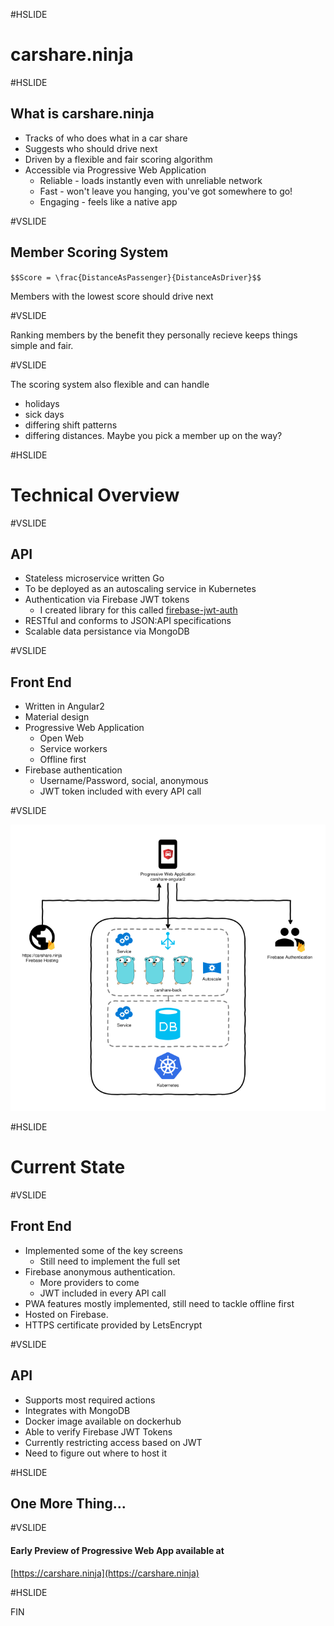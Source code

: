 #HSLIDE

# carshare.ninja

#HSLIDE

## What is carshare.ninja

- Tracks of who does what in a car share <!-- .element: class="fragment" data-fragment-index="1" -->
- Suggests who should drive next <!-- .element: class="fragment" data-fragment-index="2" -->
- Driven by a flexible and fair scoring algorithm <!-- .element: class="fragment" data-fragment-index="3" -->
- Accessible via Progressive Web Application <!-- .element: class="fragment" data-fragment-index="4" -->
  - Reliable - loads instantly even with unreliable network
  - Fast - won't leave you hanging, you've got somewhere to go!
  - Engaging - feels like a native app

#VSLIDE

## Member Scoring System

`$$Score = \frac{DistanceAsPassenger}{DistanceAsDriver}$$`

Members with the lowest score should drive next <!-- .element: class="fragment" data-fragment-index="2" -->

#VSLIDE

Ranking members by the benefit they personally recieve keeps things simple and fair.

#VSLIDE

The scoring system also flexible and can handle

- holidays <!-- .element: class="fragment" data-fragment-index="1" -->
- sick days <!-- .element: class="fragment" data-fragment-index="2" -->
- differing shift patterns <!-- .element: class="fragment" data-fragment-index="3" -->
- differing distances. Maybe you pick a member up on the way? <!-- .element: class="fragment" data-fragment-index="4" -->

#HSLIDE

# Technical Overview

#VSLIDE

## API

- Stateless microservice written Go  <!-- .element: class="fragment" data-fragment-index="1" -->
- To be deployed as an autoscaling service in Kubernetes <!-- .element: class="fragment" data-fragment-index="2" -->
- Authentication via Firebase JWT tokens <!-- .element: class="fragment" data-fragment-index="3" -->
  - I created library for this called [firebase-jwt-auth](https://github.com/LewisWatson/firebase-jwt-auth)
- RESTful and conforms to JSON:API specifications <!-- .element: class="fragment" data-fragment-index="5" -->
- Scalable data persistance via MongoDB <!-- .element: class="fragment" data-fragment-index="6" -->

#VSLIDE

## Front End

- Written in Angular2  <!-- .element: class="fragment" data-fragment-index="1" -->
- Material design <!-- .element: class="fragment" data-fragment-index="2" -->
- Progressive Web Application <!-- .element: class="fragment" data-fragment-index="3" -->
  - Open Web
  - Service workers
  - Offline first
- Firebase authentication <!-- .element: class="fragment" data-fragment-index="4" -->
  - Username/Password, social, anonymous 
  - JWT token included with every API call

#VSLIDE

![Architecture Overview](assets/overview.png)

#HSLIDE

# Current State

#VSLIDE

## Front End

- Implemented some of the key screens
  - Still need to implement the full set
- Firebase anonymous authentication.
  - More providers to come
  - JWT included in every API call
- PWA features mostly implemented, still need to tackle offline first
- Hosted on Firebase.
- HTTPS certificate provided by LetsEncrypt

#VSLIDE

## API

- Supports most required actions
- Integrates with MongoDB
- Docker image available on dockerhub
- Able to verify Firebase JWT Tokens
- Currently restricting access based on JWT
- Need to figure out where to host it

#HSLIDE

## One More Thing...

#VSLIDE

#### Early Preview of Progressive Web App available at

[https://carshare.ninja](https://carshare.ninja)

#HSLIDE

FIN
